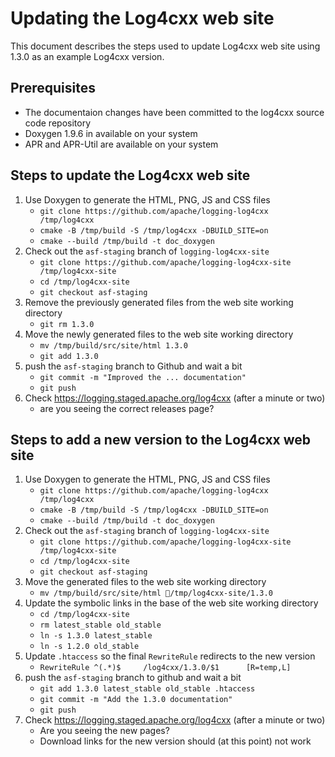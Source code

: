 Updating the Log4cxx web site
===================

This document describes the steps used to update Log4cxx web site
using 1.3.0 as an example Log4cxx version.

Prerequisites
----------

* The documentaion changes have been committed to the log4cxx source code repository
* Doxygen 1.9.6 in available on your system
* APR and APR-Util are available on your system

Steps to update the Log4cxx web site
-----
 
1. Use Doxygen to generate the HTML, PNG, JS and CSS files
    - `git clone https://github.com/apache/logging-log4cxx /tmp/log4cxx`
    - `cmake -B /tmp/build -S /tmp/log4cxx -DBUILD_SITE=on`
    - `cmake --build /tmp/build -t doc_doxygen`
1. Check out the `asf-staging` branch of `logging-log4cxx-site`
    - `git clone https://github.com/apache/logging-log4cxx-site /tmp/log4cxx-site`
    - `cd /tmp/log4cxx-site`
    - `git checkout asf-staging`
1. Remove the previously generated files from the web site working directory
    - `git rm 1.3.0`
1. Move the newly generated files to the web site working directory
    - `mv /tmp/build/src/site/html 1.3.0`
    - `git add 1.3.0`
1. push the `asf-staging` branch to Github and wait a bit
    - `git commit -m "Improved the ... documentation"`
    - `git push`
1. Check https://logging.staged.apache.org/log4cxx (after a minute or two)
    - are you seeing the correct releases page?


Steps to add a new version to the Log4cxx web site
-----
 
1. Use Doxygen to generate the HTML, PNG, JS and CSS files
    - `git clone https://github.com/apache/logging-log4cxx /tmp/log4cxx`
    - `cmake -B /tmp/build -S /tmp/log4cxx -DBUILD_SITE=on`
    - `cmake --build /tmp/build -t doc_doxygen`
1. Check out the `asf-staging` branch of `logging-log4cxx-site`
    - `git clone https://github.com/apache/logging-log4cxx-site /tmp/log4cxx-site`
    - `cd /tmp/log4cxx-site`
    - `git checkout asf-staging`
1. Move the generated files to the web site working directory
    - `mv /tmp/build/src/site/html /tmp/log4cxx-site/1.3.0`
1. Update the symbolic links in the base of the web site working directory
    - `cd /tmp/log4cxx-site`
    - `rm latest_stable old_stable`
    - `ln -s 1.3.0 latest_stable`
    - `ln -s 1.2.0 old_stable`
1. Update `.htaccess` so the final `RewriteRule` redirects to the new version
    - `RewriteRule ^(.*)$     /log4cxx/1.3.0/$1      [R=temp,L]`
1. push the `asf-staging` branch to github and wait a bit 
    - `git add 1.3.0 latest_stable old_stable .htaccess`
    - `git commit -m "Add the 1.3.0 documentation"`
    - `git push`
1. Check https://logging.staged.apache.org/log4cxx (after a minute or two)
    - Are you seeing the new pages?
    - Download links for the new version should (at this point) not work

